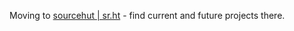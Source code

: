 Moving to [sourcehut | sr.ht](https://git.sr.ht/~obeancomputer) - find current and future projects there. 
